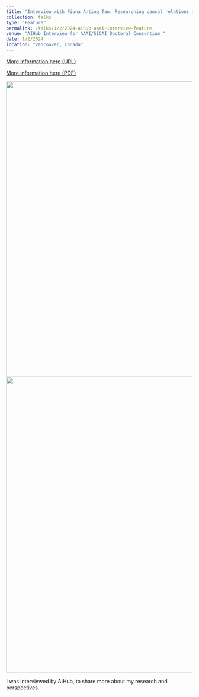 ```yaml
---
title: "Interview with Fiona Anting Tan: Researching causal relations in text"
collection: talks
type: "Feature"
permalink: /talks/1/2/2024-aihub-aaai-interview-feature
venue: "AIHub Interview for AAAI/SIGAI Doctoral Consortium "
date: 1/2/2024
location: "Vancouver, Canada"
---
```


[More information here (URL)](https://aihub.org/2024/02/01/interview-with-fiona-anting-tan-researching-causal-relations-in-text/)

<a href='https://tanfiona.github.io/files/features/2024_AIHub_AAAI_Interview_Feature.pdf'>More information here (PDF)</a>


<img src='https://tanfiona.github.io/images/events/2024_AIHub_AAAI_Interview_Feature_P1.jpg' width=800>


<img src='https://tanfiona.github.io/images/events/2024_AIHub_AAAI_Interview_Feature_P2.jpg' width=800>

I was interviewed by AIHub, to share more about my research and perspectives.
